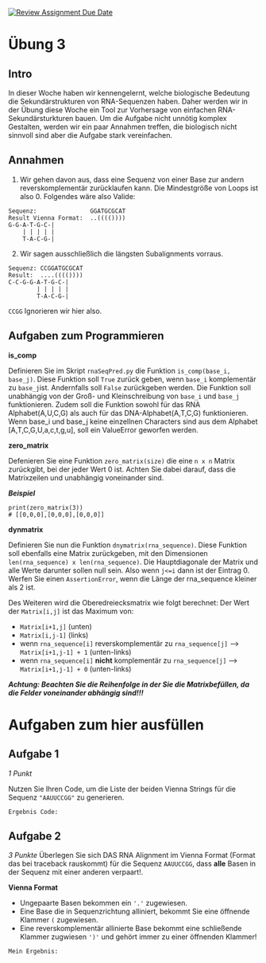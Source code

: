 [![Review Assignment Due Date](https://classroom.github.com/assets/deadline-readme-button-22041afd0340ce965d47ae6ef1cefeee28c7c493a6346c4f15d667ab976d596c.svg)](https://classroom.github.com/a/CXZWIhbz)
# Übung 3
## Intro
In dieser Woche haben wir kennengelernt, welche biologische Bedeutung die Sekundärstrukturen von RNA-Sequenzen haben.
Daher werden wir in der Übung diese Woche ein Tool zur Vorhersage von einfachen RNA-Sekundärsturkturen bauen. Um
die Aufgabe nicht unnötig komplex Gestalten, werden wir ein paar Annahmen treffen, die biologisch nicht sinnvoll sind
aber die Aufgabe stark vereinfachen.

## Annahmen

1. Wir gehen davon aus, dass eine Sequenz von einer Base zur andern reverskomplementär zurücklaufen kann. Die Mindestgröße von Loops ist also 0. Folgendes wäre also Valide:

```
Sequenz:               GGATGCGCAT
Result Vienna Format:  ..(((())))
G-G-A-T-G-C-|
    | | | | |
    T-A-C-G-|
```
2. Wir sagen ausschließlich die längsten Subalignments vorraus.
```
Sequenz: CCGGATGCGCAT
Result:  ....(((())))
C-C-G-G-A-T-G-C-|
        | | | | |
        T-A-C-G-|
```
`CCGG` Ignorieren wir hier also.

## Aufgaben zum Programmieren
**is_comp**

Definieren Sie im Skript `rnaSeqPred.py` die Funktion `is_comp(base_i, base_j)`. Diese Funktion soll `True` zurück geben,
wenn `base_i` komplementär zu `base_j`ist. Andernfalls soll `False` zurückgeben werden. Die Funktion soll unabhängig von der
Groß- und Kleinschreibung von `base_i` und `base_j` funktionieren. Zudem soll die Funktion sowohl für das RNA Alphabet(A,U,C,G) als auch für das DNA-Alphabet(A,T,C,G) funktionieren. Wenn base_i und base_j keine einzellnen Characters sind aus dem Alphabet [A,T,C,G,U,a,c,t,g,u], soll ein ValueError geworfen werden.

**zero_matrix**

Defenieren Sie eine Funktion `zero_matrix(size)` die eine `n x n` Matrix zurückgibt, bei der jeder Wert 0 ist.
Achten Sie dabei darauf, dass die Matrixzeilen und unabhängig voneinander sind.

***Beispiel***
```
print(zero_matrix(3))
# [[0,0,0],[0,0,0],[0,0,0]]
```
**dynmatrix**

Definieren Sie nun die Funktion `dnymatrix(rna_sequence)`. Diese Funktion soll ebenfalls eine Matrix zurückgeben,
mit den Dimensionen `len(rna_sequence) x len(rna_sequence)`. Die Hauptdiagonale der Matrix und alle Werte darunter sollen
null sein. Also wenn `j<=i` dann ist der Eintrag 0. Werfen Sie einen `AssertionError`, wenn die Länge der rna_sequence kleiner als 2 ist.

Des Weiteren wird die Oberedreiecksmatrix wie folgt berechnet:
Der Wert der `Matrix[i,j]` ist das Maximum von:
 - `Matrix[i+1,j]` (unten)
 - `Matrix[i,j-1]` (links)
 - wenn `rna_sequence[i]` reverskomplementär zu `rna_sequence[j]` --> `Matrix[i+1,j-1] + 1` (unten-links)
 - wenn `rna_sequence[i]` **nicht** komplementär zu `rna_sequence[j]` --> `Matrix[i+1,j-1] + 0` (unten-links)

***Achtung:
Beachten Sie die Reihenfolge in der Sie die Matrixbefüllen, da die Felder voneinander abhängig sind!!!***


# Aufgaben zum  hier ausfüllen
## Aufgabe 1 
*1 Punkt*

Nutzen Sie Ihren Code, um die Liste der beiden Vienna Strings für die Sequenz `"AAUUCCGG"` zu generieren.

```
Ergebnis Code: 
```

## Aufgabe 2 
*3 Punkte*
Überlegen Sie sich DAS RNA Alignment im Vienna Format (Format das bei traceback rauskommt) für die Sequenz `AAUUCCGG`, dass **alle** Basen in der Sequenz mit einer anderen verpaart!.

**Vienna Format**

- Ungepaarte Basen bekommen ein `'.'` zugewiesen. 
- Eine Base die in Sequenzrichtung alliniert, bekommt Sie eine öffnende Klammer `(` zugewiesen.
- Eine reverskomplementär allinierte Base bekommt eine schließende Klammer zugwiesen `')'` und gehört immer zu einer öffnenden Klammer!

```
Mein Ergebnis: 
```


